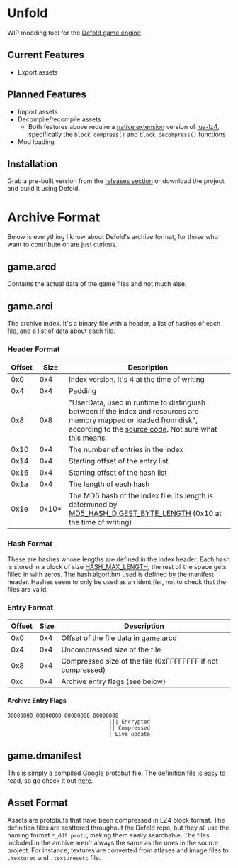 # Unfold
WIP modding tool for the [Defold game engine](https://defold.com/).

## Current Features
- Export assets

## Planned Features
- Import assets
- Decompile/recompile assets
  - Both features above require a [native extension](https://defold.com/manuals/extensions/) version of [lua-lz4](https://github.com/witchu/lua-lz4), specifically the `block_compress()` and `block_decompress()` functions
- Mod loading

## Installation
Grab a pre-built version from the [releases section](https://github.com/JustAPotota/Unfold/releases) or download the project and build it using Defold.

# Archive Format
Below is everything I know about Defold's archive format, for those who want to contribute or are just curious.

## game.arcd
Contains the actual data of the game files and not much else.


## game.arci
The archive index. It's a binary file with a header, a list of hashes of each file, and a list of data about each file.

### Header Format
| Offset | Size | Description |
|--------|------|-------------|
| 0x0    | 0x4  | Index version. It's 4 at the time of writing |
| 0x4    | 0x4  | Padding                                        |
| 0x8    | 0x8  | "UserData, used in runtime to distinguish between if the index and resources are memory mapped or loaded from disk", according to the [source code](https://github.com/defold/defold/blob/c8987e4f119497aaee90afd8c99f464881a8e140/com.dynamo.cr/com.dynamo.cr.bob/src/com/dynamo/bob/archive/ArchiveBuilder.java#L172). Not sure what this means |
| 0x10   | 0x4  | The number of entries in the index             |
| 0x14   | 0x4  | Starting offset of the entry list              |
| 0x16   | 0x4  | Starting offset of the hash list               |
| 0x1a   | 0x4  | The length of each hash                        |
| 0x1e   | 0x10*  | The MD5 hash of the index file. Its length is determined by [MD5_HASH_DIGEST_BYTE_LENGTH](https://github.com/defold/defold/blob/9991d949988c4da04f08b1aed386425035cdae3c/com.dynamo.cr/com.dynamo.cr.bob/src/com/dynamo/bob/archive/ArchiveBuilder.java#L46) (0x10 at the time of writing) |

### Hash Format
These are hashes whose lengths are defined in the index header. Each hash is stored in a block of size [HASH_MAX_LENGTH](https://github.com/defold/defold/blob/9991d949988c4da04f08b1aed386425035cdae3c/com.dynamo.cr/com.dynamo.cr.bob/src/com/dynamo/bob/archive/ArchiveBuilder.java#L44), the rest of the space gets filled in with zeros. The hash algorithm used is defined by the manifest header. Hashes seem to only be used as an identifier, not to check that the files are valid.

### Entry Format
| Offset | Size | Description |
|--------|------|-------------|
| 0x0    | 0x4  | Offset of the file data in game.arcd |
| 0x4    | 0x4  | Uncompressed size of the file |
| 0x8    | 0x4  | Compressed size of the file (0xFFFFFFFF if not compressed) |
| 0xc    | 0x4  | Archive entry flags (see below) |

#### Archive Entry Flags
```
00000000 00000000 00000000 00000000
                                ||| Encrypted
                                || Compressed
                                | Live update
```

## game.dmanifest
This is simply a compiled [Google protobuf](https://developers.google.com/protocol-buffers/) file. The definition file is easy to read, so go check it out [here](https://github.com/defold/defold/blob/9991d949988c4da04f08b1aed386425035cdae3c/engine/resource/proto/liveupdate_ddf.proto).

## Asset Format
Assets are protobufs that have been compressed in LZ4 block format. The definition files are scattered throughout the Defold repo, but they all use the naming format `*_ddf.proto`, making them easily searchable. The files included in the archive aren't always the same as the ones in the source project. For instance, textures are converted from atlases and image files to `.texturec` and `.texturesetc` file.
